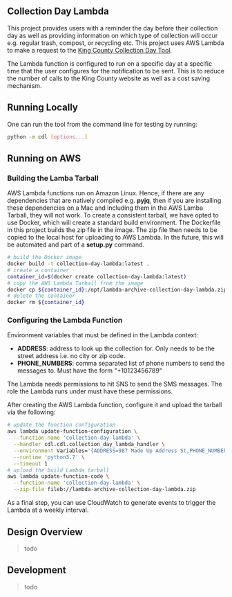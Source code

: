 ## Collection Day Lambda

This project provides users with a reminder the day before their collection day as well as providing information on
which type of collection will occur e.g. regular trash, compost, or recycling etc. This project uses AWS Lambda to
make a request to the [King County Collection Day Tool][].
 
The Lambda function is configured to run on a specific day at a specific time that the user configures for the
notification to be sent. This is to reduce the number of calls to the King County website as well as a cost saving
mechanism.

[King County Collection Day Tool]: https://www.seattle.gov/utilities/services/garbage/look-up-collection-day


## Running Locally

One can run the tool from the command line for testing by running:
```bash
python -m cdl [options...]
```


## Running on AWS

### Building the Lamba Tarball

AWS Lambda functions run on Amazon Linux. Hence, if there are any dependencies that are natively compiled e.g. **pyjq**,
then if you are installing these dependencies on a Mac and including them in the AWS Lamba Tarball, they will not work.
To create a consistent tarball, we have opted to use Docker, which will create a standard build environment. The
Dockerfile in this project builds the zip file in the image. The zip file then needs to be copied to the local host for
uploading to AWS Lambda. In the future, this will be automated and part of a **setup.py** command.

```bash
# build the Docker image
docker build -t collection-day-lambda:latest .
# create a container
container_id=$(docker create collection-day-lambda:latest)
# copy the AWS Lambda Tarball from the image
docker cp ${container_id}:/opt/lambda-archive-collection-day-lambda.zip .
# delete the container
docker rm ${container_id}
```

### Configuring the Lambda Function

Environment variables that must be defined in the Lambda context:

* **ADDRESS**: address to look up the collection for. Only needs to be the street address i.e. no city or zip code.
* **PHONE_NUMBERS**: comma separated list of phone numbers to send the messages to. Must have the form "+10123456789"

The Lambda needs permissions to hit SNS to send the SMS messages. The role the Lambda runs under must have these
permissions.

After creating the AWS Lambda function, configure it and upload the tarball via the following:

```bash
# update the function configuration
aws lambda update-function-configuration \
  --function-name 'collection-day-lambda' \
  --handler cdl.cdl.collection_day_lambda_handler \
  --environment Variables='{ADDRESS=987 Made Up Address St,PHONE_NUMBERS="+12223334444,+15556667777"}' \
  --runtime 'python3.7' \
  --timeout 1
# upload the build Lambda tarball
aws lambda update-function-code \
  --function-name 'collection-day-lambda' \
  --zip-file fileb://lambda-archive-collection-day-lambda.zip
```

As a final step, you can use CloudWatch to generate events to trigger the Lambda at a weekly interval.


## Design Overview

> todo


## Development

> todo
